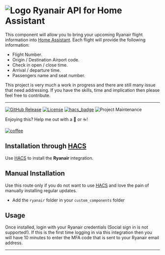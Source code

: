 # ![Logo](https://github.com/jampez77/Ryanair/blob/main/logo.png "Ryanair Logo") Ryanair API for Home Assistant

This component will allow you to bring your upcoming Ryanair flight information into [Home Assistant](https://www.home-assistant.io/). Each flight will provide the following information:

* Flight Number.
* Origin / Destination Airport code.
* Check in open / close time.
* Arrival / departure time.
* Passengers name and seat number.

This project is very much a work in progress and there are still many issue that need addressing. If you have the skills, time and implication then please feel free to contribute.


---

[![GitHub Release][releases-shield]][releases]
[![License][license-shield]](LICENSE.md)
[![hacs_badge](https://img.shields.io/badge/HACS-Default-orange.svg?style=for-the-badge)](https://github.com/custom-components/hacs)
![Project Maintenance][maintenance-shield]


Enjoying this? Help me out with a :beers: or :coffee:!

[![coffee](https://www.buymeacoffee.com/assets/img/custom_images/black_img.png)](https://www.buymeacoffee.com/jampez77)


## Installation through [HACS](https://hacs.xyz/)
Use [HACS](https://hacs.xyz/) to install the **Ryanair** integration.

## Manual Installation
Use this route only if you do not want to use [HACS](https://hacs.xyz/) and love the pain of manually installing regular updates.
* Add the `ryanair` folder in your `custom_components` folder

## Usage

Once installed, login with your Ryanair credentials (Social sign in is not supported!). If this is the first time logging in via this integration then you will have 10 minutes to enter the MFA code that is sent to your Ryanair email address.

---

[commits-shield]: https://img.shields.io/github/commit-activity/y/jampez77/Ryanairs.svg?style=for-the-badge
[commits]: https://github.com/jampez77/Ryanair/commits/main
[license-shield]: https://img.shields.io/github/license/jampez77/Ryanair.svg?style=for-the-badge
[maintenance-shield]: https://img.shields.io/badge/Maintainer-Jamie%20Nandhra--Pezone-blue
[releases-shield]: https://img.shields.io/github/v/release/jampez77/Ryanair.svg?style=for-the-badge
[releases]: https://github.com/jampez77/Ryanair/releases 
